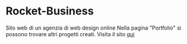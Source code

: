 # Rocket-Business
Sito web di un agenzia di web design online
Nella pagina "Portfolio" si possono trovare altri progetti creati.
Visita il sito <a href="https://rocky-hamlet-12842.herokuapp.com">qui</a>
